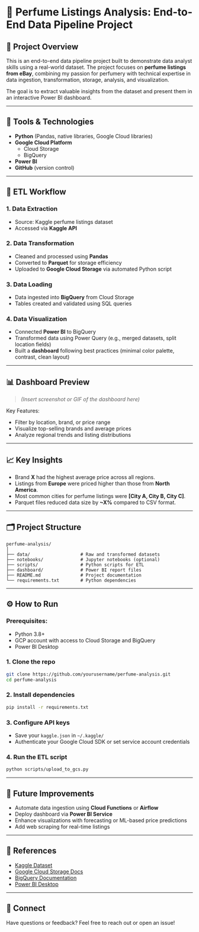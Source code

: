 
# 🧴 Perfume Listings Analysis: End-to-End Data Pipeline Project

## 📌 Project Overview

This is an end-to-end data pipeline project built to demonstrate data analyst skills using a real-world dataset. The project focuses on **perfume listings from eBay**, combining my passion for perfumery with technical expertise in data ingestion, transformation, storage, analysis, and visualization.

The goal is to extract valuable insights from the dataset and present them in an interactive Power BI dashboard.

---

## 🧰 Tools & Technologies

- **Python** (Pandas, native libraries, Google Cloud libraries)
- **Google Cloud Platform**  
  - Cloud Storage  
  - BigQuery
- **Power BI**
- **GitHub** (version control)

---

## 🔁 ETL Workflow

### 1. **Data Extraction**
- Source: Kaggle perfume listings dataset
- Accessed via **Kaggle API**

### 2. **Data Transformation**
- Cleaned and processed using **Pandas**
- Converted to **Parquet** for storage efficiency
- Uploaded to **Google Cloud Storage** via automated Python script

### 3. **Data Loading**
- Data ingested into **BigQuery** from Cloud Storage
- Tables created and validated using SQL queries

### 4. **Data Visualization**
- Connected **Power BI** to BigQuery
- Transformed data using Power Query (e.g., merged datasets, split location fields)
- Built a **dashboard** following best practices (minimal color palette, contrast, clean layout)

---

## 📊 Dashboard Preview

> *(Insert screenshot or GIF of the dashboard here)*

Key Features:
- Filter by location, brand, or price range
- Visualize top-selling brands and average prices
- Analyze regional trends and listing distributions

---

## 📈 Key Insights

- Brand **X** had the highest average price across all regions.
- Listings from **Europe** were priced higher than those from **North America**.
- Most common cities for perfume listings were **[City A, City B, City C]**.
- Parquet files reduced data size by **~X%** compared to CSV format.

---

## 🗂️ Project Structure

```
perfume-analysis/
│
├── data/                   # Raw and transformed datasets
├── notebooks/              # Jupyter notebooks (optional)
├── scripts/                # Python scripts for ETL
├── dashboard/              # Power BI report files
├── README.md               # Project documentation
└── requirements.txt        # Python dependencies
```

---

## ⚙️ How to Run

### Prerequisites:
- Python 3.8+
- GCP account with access to Cloud Storage and BigQuery
- Power BI Desktop

### 1. Clone the repo
```bash
git clone https://github.com/yourusername/perfume-analysis.git
cd perfume-analysis
```

### 2. Install dependencies
```bash
pip install -r requirements.txt
```

### 3. Configure API keys
- Save your `kaggle.json` in `~/.kaggle/`
- Authenticate your Google Cloud SDK or set service account credentials

### 4. Run the ETL script
```bash
python scripts/upload_to_gcs.py
```

---

## 🚀 Future Improvements

- Automate data ingestion using **Cloud Functions** or **Airflow**
- Deploy dashboard via **Power BI Service**
- Enhance visualizations with forecasting or ML-based price predictions
- Add web scraping for real-time listings

---

## 📎 References

- [Kaggle Dataset](https://www.kaggle.com/)
- [Google Cloud Storage Docs](https://cloud.google.com/storage/docs)
- [BigQuery Documentation](https://cloud.google.com/bigquery/docs)
- [Power BI Desktop](https://powerbi.microsoft.com/)

---

## 💬 Connect

Have questions or feedback? Feel free to reach out or open an issue!

